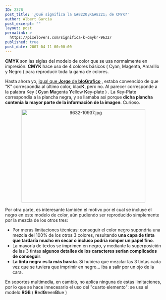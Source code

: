 ```yaml
---
ID: 2378
post_title: '¿Qué significa la &#8220;K&#8221; de CMYK?'
author: Albert Garcia
post_excerpt: ""
layout: post
permalink: >
  https://pixelovers.com/significa-k-cmykr-9632/
published: true
post_date: 2007-04-11 00:00:00
---
```

<strong>CMYK</strong> son las siglas del modelo de color que se usa normalmente en impresión. <strong>CMYK</strong> hace uso de 4 colores básicos ( Cyan, Magenta, Amarillo y Negro ) para reproducir toda la gama de colores.

Hasta ahora yo, <a href="http://www.blografico.com/?p=304">igual que <strong>Jorge</strong> de <strong>bloGrafico</strong></a> , estaba convencido de que "K" correspondía al último color, blac<strong>K</strong>, pero no. Al parecer corresponde a la palabra Key (<strong> C</strong>yan <strong>M</strong>agenta <strong>Y</strong>ellow <strong>K</strong>ey-plate ) . La Key-Plate correspondía a la plancha negra, y se llamaba así porque <strong>dicha plancha contenía la mayor parte de la información de la imagen</strong>. Curioso.

<!--more-->
<p align="center"><img title="9632-10937.jpg" src="/app/uploads/sites/7/2007/04/9632-10937.jpg" alt="9632-10937.jpg" width="399" height="300" /></p>
Por otra parte, es interesante también el motivo por el cual se incluye el negro en este modelo de color, aún pudiendo ser reproducido simplemente por la mezcla de los otros tres:
<ul>
	<li>Por meras limitaciones técnicas: conseguir el color negro supondría una mezcla del 100% de los otros 3 colores, resultando <strong>una capa de tinta que tardaría mucho en secar o incluso podría romper un papel fino</strong>.</li>
	<li>La mayoría de textos se imprimen en negro, y mediante la superposición de las 3 tintas <strong>algunos detalles de los caracteres serían complicados de conseguir</strong>.</li>
	<li><strong>La tinta negra es la más barata</strong>. Si hubiera que mezclar las 3 tintas cada vez que se tuviera que imprimir en negro... iba a salir por un ojo de la cara.</li>
</ul>
En soportes multimedia, en cambio, no aplica ninguna de estas limitaciones, por lo que se hace innecesario el uso del "cuarto elemento": se usa el modelo <strong>RGB</strong> ( <strong>R</strong>ed<strong>G</strong>reen<strong>B</strong>lue )
